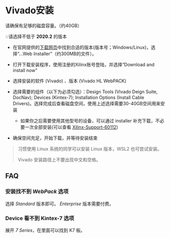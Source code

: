 # Vivado安装

请确保有足够的磁盘容量。（约40GB）

💡请选择不低于 **2020.2** 的版本

* 在官网提供的[下载网页](https://www.xilinx.com/support/download/index.html/content/xilinx/en/downloadNav/vivado-design-tools/archive.html)中找到合适的版本(版本号；Windows/Linux)，选择“...Web Installer”（约300MB的文件）。

* 打开下载安装程序，使用注册的Xilinx账号登陆，并选择“Download and install now”
* 选择安装的软件 (Vivado) 、版本 (Vivado HL WebPACK)
* 选择需要的组件（以下为必须勾选）：Design Tools (Vivado Deign Suite, DocNav); Devices (Kintex-7); Installation Options (Install Cable Drivers)。选择完成后查看磁盘空间，使用上述选择需要30-40GB空间用来安装
    * 如果你之后需要使用其他型号的设备，可以通过 installer 补充下载，不必要一次全部安装(可以查看 [Xilinx-Support-60112](https://support.xilinx.com/s/article/60112))
* 确保空间充足，开始下载，并等待安装结束

> 习惯使用 Linux 系统的同学可以安装 Linux 版本，WSL2 也可尝试安装。
>
> Vivado 安装路径上不要出现中文和空格。

## FAQ

### 安装找不到 *WebPack* 选项

选择 *Standard* 版本即可。 *Enterprise* 版本需要付费。

### Device 看不到 Kintex-7 选项

展开 *7 Series*，在里面可以找到 K7 板。